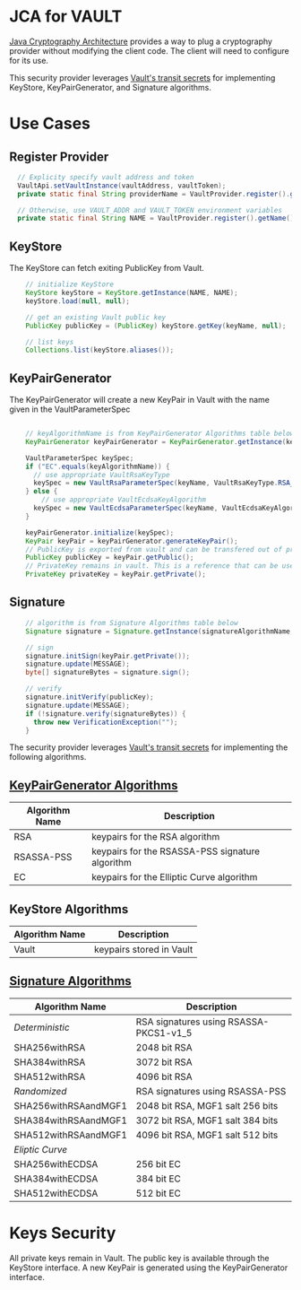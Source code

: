 # JCA for VAULT

[Java Cryptography Architecture](https://docs.oracle.com/en/java/javase/11/security/java-cryptography-architecture-jca-reference-guide.html)
provides a way to plug a cryptography provider without modifying the client code. The client will
need to configure for its use.

This security provider leverages
[Vault's transit secrets](https://developer.hashicorp.com/vault/docs/v1.11.x/secrets/transit)
for implementing KeyStore, KeyPairGenerator, and Signature algorithms.

# Use Cases

## Register Provider

```java
  // Explicity specify vault address and token
  VaultApi.setVaultInstance(vaultAddress, vaultToken);
  private static final String providerName = VaultProvider.register().getName();

  // Otherwise, use VAULT_ADDR and VAULT_TOKEN environment variables
  private static final String NAME = VaultProvider.register().getName();
```

## KeyStore

The KeyStore can fetch exiting PublicKey from Vault.

```java
    // initialize KeyStore
    KeyStore keyStore = KeyStore.getInstance(NAME, NAME);
    keyStore.load(null, null);

    // get an existing Vault public key
    PublicKey publicKey = (PublicKey) keyStore.getKey(keyName, null);

    // list keys
    Collections.list(keyStore.aliases());
```

## KeyPairGenerator

The KeyPairGenerator will create a new KeyPair in Vault with the name given in the VaultParameterSpec

```java

    // keyAlgorithmName is from KeyPairGenerator Algorithms table below
    KeyPairGenerator keyPairGenerator = KeyPairGenerator.getInstance(keyAlgorithmName, NAME);

    VaultParameterSpec keySpec;
    if ("EC".equals(keyAlgorithmName)) {
      // use appropriate VaultRsaKeyType
      keySpec = new VaultRsaParameterSpec(keyName, VaultRsaKeyType.RSA_3072);
    } else {
        // use appropriate VaultEcdsaKeyAlgorithm
      keySpec = new VaultEcdsaParameterSpec(keyName, VaultEcdsaKeyAlgorithm.ECDSA_P521);
    }

    keyPairGenerator.initialize(keySpec);
    KeyPair keyPair = keyPairGenerator.generateKeyPair();
    // PublicKey is exported from vault and can be transfered out of process
    PublicKey publicKey = keyPair.getPublic();
    // PrivateKey remains in vault. This is a reference that can be used by signature,initSign
    PrivateKey privateKey = keyPair.getPrivate();
```

## Signature

```java
    // algorithm is from Signature Algorithms table below
    Signature signature = Signature.getInstance(signatureAlgorithmName, NAME);

    // sign
    signature.initSign(keyPair.getPrivate());
    signature.update(MESSAGE);
    byte[] signatureBytes = signature.sign();

    // verify
    signature.initVerify(publicKey);
    signature.update(MESSAGE);
    if (!signature.verify(signatureBytes)) {
      throw new VerificationException("");
    }
```

The security provider leverages
[Vault's transit secrets](https://developer.hashicorp.com/vault/docs/v1.11.x/secrets/transit)
for implementing the following algorithms.

## [KeyPairGenerator Algorithms](https://docs.oracle.com/en/java/javase/11/docs/specs/security/standard-names.html#keypairgenerator-algorithms)

| Algorithm Name | Description                                     |
|----------------|-------------------------------------------------|
| RSA            | keypairs for the RSA algorithm                  |
| RSASSA-PSS	    | keypairs for the RSASSA-PSS signature algorithm |
| EC	            | keypairs for the Elliptic Curve algorithm       |

## KeyStore Algorithms

| Algorithm Name | Description              |
|----------------|--------------------------|
| Vault          | keypairs stored in Vault |

## [Signature Algorithms](https://docs.oracle.com/en/java/javase/11/docs/specs/security/standard-names.html#signature-algorithms)

| Algorithm Name       | Description                            |
|----------------------|----------------------------------------|
| *Deterministic*      | RSA signatures using RSASSA-PKCS1-v1_5 |
| SHA256withRSA        | 2048 bit RSA                           |
| SHA384withRSA        | 3072 bit RSA                           |
| SHA512withRSA        | 4096 bit RSA                           |
| *Randomized*         | RSA signatures using RSASSA-PSS        |
| SHA256withRSAandMGF1 | 2048 bit RSA, MGF1 salt 256 bits       |
| SHA384withRSAandMGF1 | 3072 bit RSA, MGF1 salt 384 bits       |
| SHA512withRSAandMGF1 | 4096 bit RSA, MGF1 salt 512 bits       |
| *Eliptic Curve*      |                                        |
| SHA256withECDSA      | 256 bit EC                             |
| SHA384withECDSA      | 384 bit EC                             |
| SHA512withECDSA      | 512 bit EC                             |

# Keys Security

All private keys remain in Vault. The public key is available through the KeyStore interface. A new
KeyPair is generated using the KeyPairGenerator interface.
